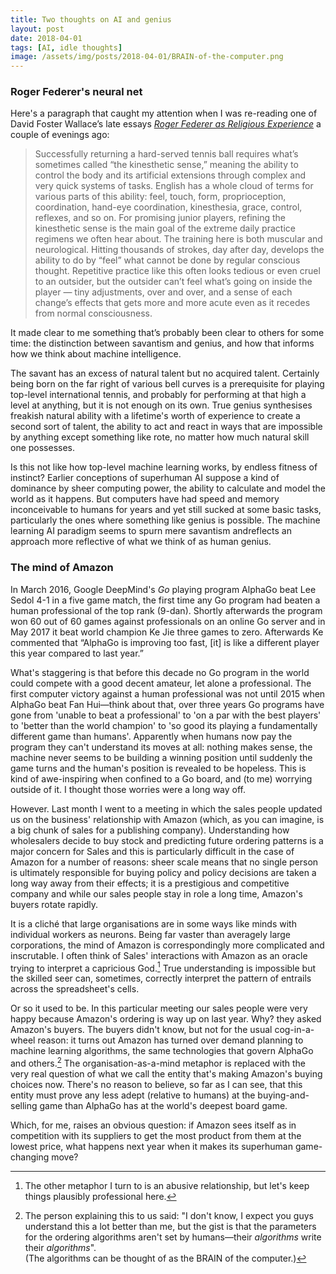 ```yaml
---
title: Two thoughts on AI and genius
layout: post
date: 2018-04-01
tags: [AI, idle thoughts]
image: /assets/img/posts/2018-04-01/BRAIN-of-the-computer.png
---
```


### Roger Federer's neural net
Here's a paragraph that caught my attention when I was re-reading one of David Foster Wallace’s late essays *[Roger Federer as Religious Experience](https://www.nytimes.com/2006/08/20/sports/playmagazine/20federer.html)* a couple of evenings ago:

> Successfully returning a hard-served tennis ball requires what’s sometimes called “the kinesthetic sense,” meaning the ability to control the body and its artificial extensions through complex and very quick systems of tasks. English has a whole cloud of terms for various parts of this ability: feel, touch, form, proprioception, coordination, hand-eye coordination, kinesthesia, grace, control, reflexes, and so on. For promising junior players, refining the kinesthetic sense is the main goal of the extreme daily practice regimens we often hear about. The training here is both muscular and neurological. Hitting thousands of strokes, day after day, develops the ability to do by “feel” what cannot be done by regular conscious thought. Repetitive practice like this often looks tedious or even cruel to an outsider, but the outsider can’t feel what’s going on inside the player — tiny adjustments, over and over, and a sense of each change’s effects that gets more and more acute even as it recedes from normal consciousness.

It made clear to me something that’s probably been clear to others for some time: the distinction between savantism and genius, and how that informs how we think about machine intelligence.

The savant has an excess of natural talent but no acquired talent. Certainly being born on the far right of various bell curves is a prerequisite for playing top-level international tennis, and probably for performing at that high a level at anything, but it is not enough on its own. True genius synthesises freakish natural ability with a lifetime's worth of experience to create a second sort of talent, the ability to act and react in ways that are impossible by anything except something like rote, no matter how much natural skill one possesses.

Is this not like how top-level machine learning works, by endless fitness of instinct?  Earlier conceptions of superhuman AI suppose a kind of dominance by sheer computing power, the ability to calculate and model the world as it happens. But computers have had speed and memory inconceivable to humans for years and yet still sucked at some basic tasks, particularly the ones where something like genius is possible. The machine learning AI paradigm seems to spurn mere savantism andreflects an approach more reflective of what we think of as human genius.



### The mind of Amazon
In March 2016, Google DeepMind's *Go* playing program AlphaGo beat Lee Sedol 4-1 in a five game match, the first time any Go program had beaten a human professional of the top rank (9-dan). Shortly afterwards the program won 60 out of 60 games against professionals on an online Go server and in May 2017 it beat world champion Ke Jie three games to zero. Afterwards Ke commented that “AlphaGo is improving too fast, [it] is like a different player this year compared to last year.”  

What's staggering is that before this decade no Go program in the world could compete with a good decent amateur, let alone a professional. The first computer victory against a human professional was not until 2015 when AlphaGo beat Fan Hui&mdash;think about that, over three years Go programs have gone from 'unable to beat a professional' to 'on a par with the best players' to 'better than the world champion' to 'so good its playing a fundamentally different game than humans'. Apparently when humans now pay the program they can't understand its moves at all: nothing makes sense, the machine never seems to be building a winning position until suddenly the game turns and the human's position is revealed to be hopeless. This is kind of awe-inspiring when confined to a Go board, and (to me) worrying outside of it. I thought those worries were a long way off.

However. Last month I went to a meeting in which the sales people updated us on the business' relationship with Amazon (which, as you can imagine, is a big chunk of sales for a publishing company). Understanding how wholesalers decide to buy stock and predicting future ordering patterns is a major concern for Sales and this is particularly difficult in the case of Amazon for a number of reasons: sheer scale means that no single person is ultimately responsible for buying policy and policy decisions are taken a long way away from their effects; it is a prestigious and competitive company and while our sales people stay in role a long time, Amazon's buyers rotate rapidly.

It is a clich&eacute; that large organisations are in some ways like minds with individual workers as neurons. Being far vaster than averagely large corporations, the mind of Amazon is correspondingly more complicated and inscrutable. I often think of Sales' interactions with Amazon as an oracle trying to interpret a capricious God.[^1] True understanding is impossible but the skilled seer can, sometimes, correctly interpret the pattern of entrails across the spreadsheet's cells.

Or so it used to be. In this particular meeting our sales people were very happy because Amazon's ordering is way up on last year. Why? they asked Amazon's buyers. The buyers didn't know, but not for the usual cog-in-a-wheel reason: it turns out Amazon has turned over demand planning to machine learning algorithms, the same technologies that govern AlphaGo and others.[^2] The organisation-as-a-mind metaphor is replaced with the very real question of what we call the entity that's making Amazon's buying choices now. There's no reason to believe, so far as I can see, that this entity must prove any less adept (relative to humans) at the buying-and-selling game than AlphaGo has at the world's deepest board game.

Which, for me, raises an obvious question: if Amazon sees itself as in competition with its suppliers to get the most product from them at the lowest price, what happens next year when it makes its superhuman game-changing move?



[^1]: The other metaphor I turn to is an abusive relationship, but let's keep things plausibly professional here.

[^2]: The person explaining this to us said: "I don't know, I expect you guys understand this a lot better than me, but the gist is that the parameters for the ordering algorithms aren't set by humans&mdash;their *algorithms* write their *algorithms*".  
      (The algorithms can be thought of as the BRAIN of the computer.)
